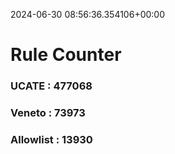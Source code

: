 2024-06-30 08:56:36.354106+00:00
# Rule Counter 
 ### UCATE : 477068

 ### Veneto : 73973

 ### Allowlist : 13930